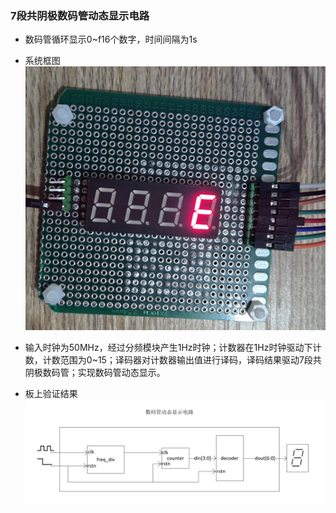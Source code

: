 ### 7段共阴极数码管动态显示电路

* 数码管循环显示0~f16个数字，时间间隔为1s

* 系统框图
![](https://github.com/Spider-Viper/Digital-Lab/blob/main/sequential_circuit/seven_segments/picture/%E4%B8%8A%E6%9D%BF%E9%AA%8C%E8%AF%81.jpg)

* 输入时钟为50MHz，经过分频模块产生1Hz时钟；计数器在1Hz时钟驱动下计数，计数范围为0~15；译码器对计数器输出值进行译码，译码结果驱动7段共阴极数码管；实现数码管动态显示。

* 板上验证结果
![](https://github.com/Spider-Viper/Digital-Lab/blob/main/sequential_circuit/seven_segments/picture/%E6%95%B0%E7%A0%81%E7%AE%A1%E5%8A%A8%E6%80%81%E6%98%BE%E7%A4%BA%E7%94%B5%E8%B7%AF%E6%A1%86%E5%9B%BE.png)
